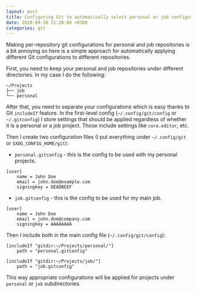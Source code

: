 ```yaml
---
layout: post
title: Configuring Git to automatically select personal or job configurations
date: 2020-09-30 21:20:00 +0300
categories: git
---
```


Making per-repository git configurations for personal and job repositories is a
bit annoying so here is a simple approach for automatically applying different
Git configurations to different repositories.

First, you need to keep your personal and job repositories under different
directories. In my case I do the following:

	~/Projects
	├── job
	└── personal

After that, you need to separate your configurations which is easy thanks to
Git `includeIf` feature. In the first-level config (`~/.config/git/config` or
`~/.gitconfig`) I store settings that should be applied regardless of whether it
is a personal or a job project. Those include settings like `core.editor`, etc.

Then I create two configuration files (I put everything under `~/.config/git` or
`$XDG_CONFIG_HOME/git`):

* `personal.gitconfig` - this is the config to be used with my personal
  projects.

```
[user]
	name = John Doe
	email = john.doe@example.com
	signingkey = DEADBEEF
```

* `job.gitconfig` - this is the config to be used for my main job.

```
[user]
	name = John Doe
	email = john.doe@company.com
	signingkey = AAAAAAAA
```

Then I include both in the main config file (`~/.config/git/config`):

	[includeIf "gitdir:~/Projects/personal/"]
		path = "personal.gitconfig"	

	[includeIf "gitdir:~/Projects/job/"]
		path = "job.gitconfig"

This way appropriate configurations will be applied for projects under
`personal` or `job` subdirectories.
